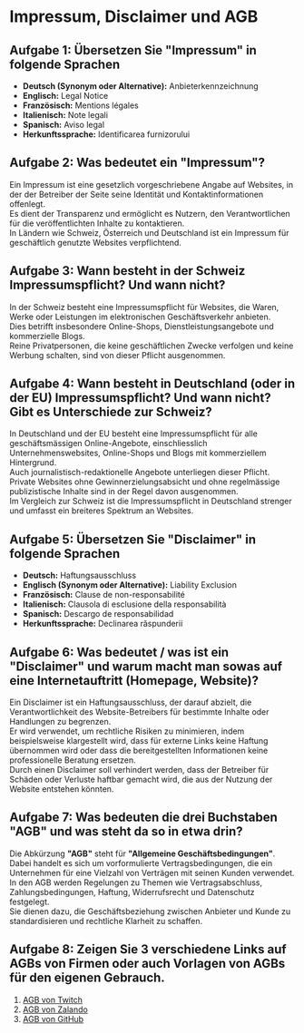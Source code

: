 # Impressum, Disclaimer und AGB

## Aufgabe 1: Übersetzen Sie "Impressum" in folgende Sprachen

- **Deutsch (Synonym oder Alternative):** Anbieterkennzeichnung
- **Englisch:** Legal Notice
- **Französisch:** Mentions légales
- **Italienisch:** Note legali
- **Spanisch:** Aviso legal
- **Herkunftssprache:** Identificarea furnizorului

## Aufgabe 2: Was bedeutet ein "Impressum"?

Ein Impressum ist eine gesetzlich vorgeschriebene Angabe auf Websites, in der der Betreiber der Seite seine Identität und Kontaktinformationen offenlegt.  
Es dient der Transparenz und ermöglicht es Nutzern, den Verantwortlichen für die veröffentlichten Inhalte zu kontaktieren.  
In Ländern wie Schweiz, Österreich und Deutschland ist ein Impressum für geschäftlich genutzte Websites verpflichtend.

## Aufgabe 3: Wann besteht in der Schweiz Impressumspflicht? Und wann nicht?

In der Schweiz besteht eine Impressumspflicht für Websites, die Waren, Werke oder Leistungen im elektronischen Geschäftsverkehr anbieten.  
Dies betrifft insbesondere Online-Shops, Dienstleistungsangebote und kommerzielle Blogs.  
Reine Privatpersonen, die keine geschäftlichen Zwecke verfolgen und keine Werbung schalten, sind von dieser Pflicht ausgenommen.

## Aufgabe 4: Wann besteht in Deutschland (oder in der EU) Impressumspflicht? Und wann nicht? Gibt es Unterschiede zur Schweiz?

In Deutschland und der EU besteht eine Impressumspflicht für alle geschäftsmässigen Online-Angebote, einschliesslich Unternehmenswebsites, Online-Shops und Blogs mit kommerziellem Hintergrund.  
Auch journalistisch-redaktionelle Angebote unterliegen dieser Pflicht.  
Private Websites ohne Gewinnerzielungsabsicht und ohne regelmässige publizistische Inhalte sind in der Regel davon ausgenommen.  
Im Vergleich zur Schweiz ist die Impressumspflicht in Deutschland strenger und umfasst ein breiteres Spektrum an Websites.

## Aufgabe 5: Übersetzen Sie "Disclaimer" in folgende Sprachen

- **Deutsch:** Haftungsausschluss
- **Englisch (Synonym oder Alternative):** Liability Exclusion
- **Französisch:** Clause de non-responsabilité
- **Italienisch:** Clausola di esclusione della responsabilità
- **Spanisch:** Descargo de responsabilidad
- **Herkunftssprache:** Declinarea răspunderii

## Aufgabe 6: Was bedeutet / was ist ein "Disclaimer" und warum macht man sowas auf eine Internetauftritt (Homepage, Website)?

Ein Disclaimer ist ein Haftungsausschluss, der darauf abzielt, die Verantwortlichkeit des Website-Betreibers für bestimmte Inhalte oder Handlungen zu begrenzen.  
Er wird verwendet, um rechtliche Risiken zu minimieren, indem beispielsweise klargestellt wird, dass für externe Links keine Haftung übernommen wird oder dass die bereitgestellten Informationen keine professionelle Beratung ersetzen.  
Durch einen Disclaimer soll verhindert werden, dass der Betreiber für Schäden oder Verluste haftbar gemacht wird, die aus der Nutzung der Website entstehen könnten.

## Aufgabe 7: Was bedeuten die drei Buchstaben "AGB" und was steht da so in etwa drin?

Die Abkürzung **"AGB"** steht für **"Allgemeine Geschäftsbedingungen"**.  
Dabei handelt es sich um vorformulierte Vertragsbedingungen, die ein Unternehmen für eine Vielzahl von Verträgen mit seinen Kunden verwendet.  
In den AGB werden Regelungen zu Themen wie Vertragsabschluss, Zahlungsbedingungen, Haftung, Widerrufsrecht und Datenschutz festgelegt.  
Sie dienen dazu, die Geschäftsbeziehung zwischen Anbieter und Kunde zu standardisieren und rechtliche Klarheit zu schaffen.

## Aufgabe 8: Zeigen Sie 3 verschiedene Links auf AGBs von Firmen oder auch Vorlagen von AGBs für den eigenen Gebrauch.

1. [AGB von Twitch](https://www.twitch.tv/p/de-de/legal/terms-of-service/)
2. [AGB von Zalando](https://www.zalando.ch/agb/)
3. [AGB von GitHub](https://docs.github.com/de/site-policy/github-terms/github-terms-of-service)
